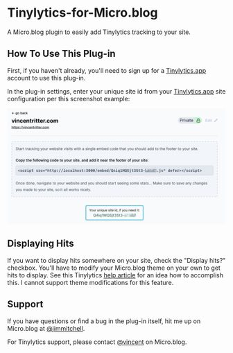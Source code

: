 # Tinylytics-for-Micro.blog

A Micro.blog plugin to easily add Tinylytics tracking to your site.

## How To Use This Plug-in

First, if you haven't already, you'll need to sign up for a [Tinylytics.app](https://tinylytics.app) account to use this plug-in.

In the plug-in settings, enter your unique site id from your [Tinylytics.app](https://tinylytics.app) site configuration per this screenshot example:

<img src="tinylytics.jpeg" alt="tinylytics site id" width="850" />

## Displaying Hits

If you want to display hits somewhere on your site, check the "Display hits?" checkbox. You'll have to modify your Micro.blog theme on your own to get hits to display. See this Tinylytics [help article](https://tinylytics.app/docs/show_hit_counter) for an idea how to accomplish this. I cannot support theme modifications for this feature.

## Support

If you have questions or find a bug in the plug-in itself, hit me up on Micro.blog at [@jimmitchell](https://micro.blog/jimmitchell).

For Tinylytics support, please contact [@vincent](https://micro.blog/vincent) on Micro.blog.

